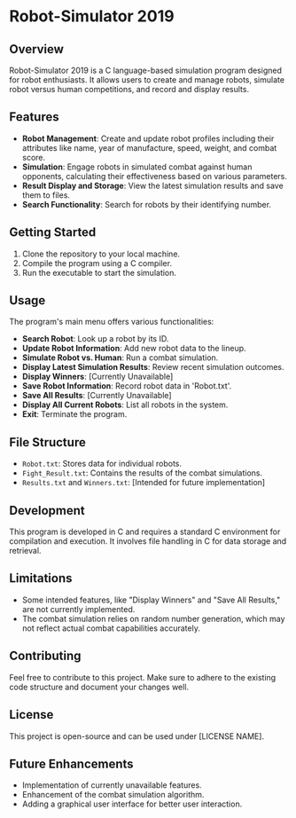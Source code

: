 # Robot-Simulator 2019

## Overview
Robot-Simulator 2019 is a C language-based simulation program designed for robot enthusiasts. It allows users to create and manage robots, simulate robot versus human competitions, and record and display results.

## Features
- **Robot Management**: Create and update robot profiles including their attributes like name, year of manufacture, speed, weight, and combat score.
- **Simulation**: Engage robots in simulated combat against human opponents, calculating their effectiveness based on various parameters.
- **Result Display and Storage**: View the latest simulation results and save them to files.
- **Search Functionality**: Search for robots by their identifying number.

## Getting Started
1. Clone the repository to your local machine.
2. Compile the program using a C compiler.
3. Run the executable to start the simulation.

## Usage
The program's main menu offers various functionalities:
- **Search Robot**: Look up a robot by its ID.
- **Update Robot Information**: Add new robot data to the lineup.
- **Simulate Robot vs. Human**: Run a combat simulation.
- **Display Latest Simulation Results**: Review recent simulation outcomes.
- **Display Winners**: [Currently Unavailable]
- **Save Robot Information**: Record robot data in 'Robot.txt'.
- **Save All Results**: [Currently Unavailable]
- **Display All Current Robots**: List all robots in the system.
- **Exit**: Terminate the program.

## File Structure
- `Robot.txt`: Stores data for individual robots.
- `Fight_Result.txt`: Contains the results of the combat simulations.
- `Results.txt` and `Winners.txt`: [Intended for future implementation]

## Development
This program is developed in C and requires a standard C environment for compilation and execution. It involves file handling in C for data storage and retrieval.

## Limitations
- Some intended features, like "Display Winners" and "Save All Results," are not currently implemented.
- The combat simulation relies on random number generation, which may not reflect actual combat capabilities accurately.

## Contributing
Feel free to contribute to this project. Make sure to adhere to the existing code structure and document your changes well.

## License
This project is open-source and can be used under [LICENSE NAME].

## Future Enhancements
- Implementation of currently unavailable features.
- Enhancement of the combat simulation algorithm.
- Adding a graphical user interface for better user interaction.
